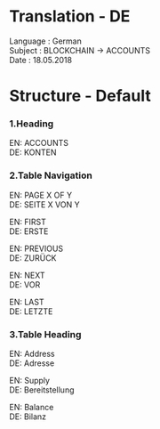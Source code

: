 # Translation - DE 
Language : German<br>
Subject : BLOCKCHAIN -> ACCOUNTS<br>
Date : 18.05.2018

# Structure - Default

### 1.Heading
EN: ACCOUNTS<br>
DE: KONTEN<br>

### 2.Table Navigation
EN: PAGE X OF Y<br>
DE: SEITE X VON Y<br>

EN: FIRST<br>
DE: ERSTE<br>

EN: PREVIOUS<br>
DE: ZURÜCK<br>

EN: NEXT<br>
DE: VOR<br>

EN: LAST<br>
DE: LETZTE<br>

### 3.Table Heading
EN: Address<br>
DE: Adresse<br>

EN: Supply<br>
DE: Bereitstellung<br>

EN: Balance<br>
DE: Bilanz<br>

